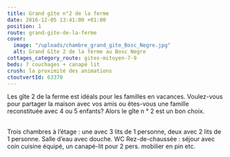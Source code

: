 ```yaml
---
title: Grand gîte n°2 de la ferme
date: 2016-12-05 13:41:00 +01:00
position: 1
route: grand-gite-de-la-ferme
cover:
  image: "/uploads/chambre_grand_gite_Bosc_Negre.jpg"
  alt: Grand Gîte 2 de la ferme au Bosc Negre
cottages_category_route: gites-mitoyen-7-9
beds: 7 couchages + canapé lit
crush: la proximité des animations
ctoutvertId: 63370
---
```


Les gîte 2 de la ferme est idéals pour les familles en vacances. Voulez-vous pour partager la maison avec vos amis ou êtes-vous une famille reconstituée avec 4 ou 5 enfants? Alors le gîte n ° 2 est un bon choix.

\
Trois chambres à l’étage : une avec 3 lits de 1 personne, deux avec 2 lits de 1 personne. Salle d’eau avec douche. WC Rez-de-chaussée : séjour avec coin cuisine équipé, un canapé-lit pour 2 pers. mobilier en pin etc.